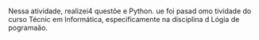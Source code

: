 #
Nessa atividade, realizei4 questõe e Python. ue foi pasad omo tividade do curso Técnic em Informática, especificamente na disciplina d Lógia de pogramaão.
